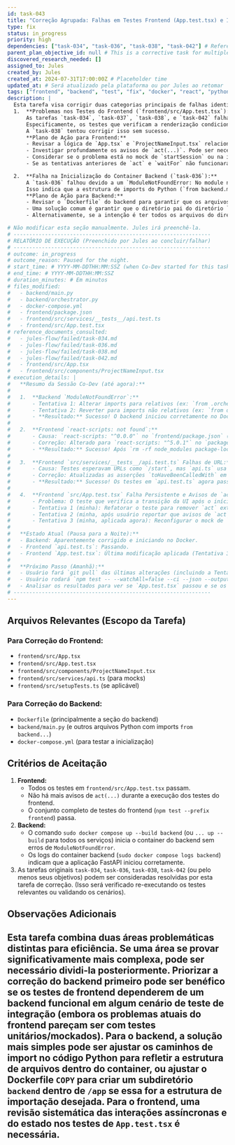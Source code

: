 ```yaml
---
id: task-043
title: "Correção Agrupada: Falhas em Testes Frontend (App.test.tsx) e Inicialização do Backend (Docker)"
type: fix
status: in_progress
priority: high
dependencies: ["task-034", "task-036", "task-038", "task-042"] # Referencing the failed tasks
parent_plan_objective_id: null # This is a corrective task for multiple issues
discovered_research_needed: []
assigned_to: Jules
created_by: Jules
created_at: 2024-07-31T17:00:00Z # Placeholder time
updated_at: # Será atualizado pela plataforma ou por Jules ao retomar
tags: ["frontend", "backend", "test", "fix", "docker", "react", "python"]
description: |
  Esta tarefa visa corrigir duas categorias principais de falhas identificadas:
  1.  **Problemas nos Testes do Frontend (`frontend/src/App.test.tsx`):**
      As tarefas `task-034`, `task-037`, `task-038`, e `task-042` falharam devido a problemas persistentes nos testes de `frontend/src/App.test.tsx`.
      Especificamente, os testes que verificam a renderização condicional após o início da sessão (ocultar `ProjectNameInput`, mostrar `ChatInterfacePlaceholder`) falham, acompanhados por avisos de `act(...)`.
      A `task-038` tentou corrigir isso sem sucesso.
      **Plano de Ação para Frontend:**
      - Revisar a lógica de `App.tsx` e `ProjectNameInput.tsx` relacionada ao estado da sessão e renderização condicional.
      - Investigar profundamente os avisos de `act(...)`. Pode ser necessário refatorar os testes para usar `waitFor` ou outras utilidades do RTL de forma mais eficaz, ou ajustar como o estado é atualizado/mockado.
      - Considerar se o problema está no mock de `startSession` ou na interação entre componentes.
      - Se as tentativas anteriores de `act` e `waitFor` não funcionaram, pode ser necessário simplificar os cenários de teste ou investigar interações mais profundas com o JSDOM/React.

  2.  **Falha na Inicialização do Container Backend (`task-036`):**
      A `task-036` falhou devido a um `ModuleNotFoundError: No module named 'backend'` no container do backend.
      Isso indica que a estrutura de imports do Python (`from backend.module`) não corresponde à forma como os arquivos estão organizados ou como o `PYTHONPATH` está configurado no Dockerfile do backend.
      **Plano de Ação para Backend:**
      - Revisar o `Dockerfile` do backend para garantir que os arquivos sejam copiados de uma maneira que preserve a estrutura de diretório `backend/` no `WORKDIR /app`, ou ajustar o `PYTHONPATH` dentro do container.
      - Uma solução comum é garantir que o diretório pai do diretório `backend` (se o código estiver em `backend/backend/...`) esteja no `PYTHONPATH`, ou que os imports sejam relativos à raiz da aplicação no container (ex: `from .module` se `main.py` estiver em `/app/backend/` e os módulos também, ou ajustar os `COPY` e `WORKDIR` para que `/app` seja o diretório `backend` original).
      - Alternativamente, se a intenção é ter todos os arquivos do diretório `backend` (do repositório) diretamente em `/app` no container, então os imports em `main.py` e outros arquivos Python deveriam ser `from orchestrator import ...` em vez de `from backend.orchestrator import ...`.

# Não modificar esta seção manualmente. Jules irá preenchê-la.
# ---------------------------------------------------------------
# RELATÓRIO DE EXECUÇÃO (Preenchido por Jules ao concluir/falhar)
# ---------------------------------------------------------------
# outcome: in_progress
# outcome_reason: Paused for the night.
# start_time: # YYYY-MM-DDTHH:MM:SSZ (when Co-Dev started for this task)
# end_time: # YYYY-MM-DDTHH:MM:SSZ
# duration_minutes: # Em minutos
# files_modified:
#   - backend/main.py
#   - backend/orchestrator.py
#   - docker-compose.yml
#   - frontend/package.json
#   - frontend/src/services/__tests__/api.test.ts
#   - frontend/src/App.test.tsx
# reference_documents_consulted:
#   - jules-flow/failed/task-034.md
#   - jules-flow/failed/task-036.md
#   - jules-flow/failed/task-038.md
#   - jules-flow/failed/task-042.md
#   - frontend/src/App.tsx
#   - frontend/src/components/ProjectNameInput.tsx
# execution_details: |
#   **Resumo da Sessão Co-Dev (até agora):**
#
#   1.  **Backend `ModuleNotFoundError`:**
#       - Tentativa 1: Alterar imports para relativos (ex: `from .orchestrator`). Falhou com `ImportError: attempted relative import with no known parent package`.
#       - Tentativa 2: Reverter para imports não relativos (ex: `from orchestrator`) E adicionar `PYTHONPATH=/app` ao serviço `backend` no `docker-compose.yml`.
#       - **Resultado:** Sucesso! O backend iniciou corretamente no Docker.
#
#   2.  **Frontend `react-scripts: not found`:**
#       - Causa: `react-scripts: "^0.0.0"` no `frontend/package.json` (provavelmente devido a um `npm audit fix --force` anterior).
#       - Correção: Alterado para `react-scripts: "^5.0.1"` no `package.json`.
#       - **Resultado:** Sucesso! Após `rm -rf node_modules package-lock.json && npm install`, o comando `npm test` passou a encontrar `react-scripts`.
#
#   3.  **Frontend `src/services/__tests__/api.test.ts` Falhas de URL:**
#       - Causa: Testes esperavam URLs como `/start`, mas `api.ts` usa `API_BASE_URL = '/api'`, resultando em chamadas para `/api/start`.
#       - Correção: Atualizadas as asserções `toHaveBeenCalledWith` em `api.test.ts` para incluir o prefixo `/api`.
#       - **Resultado:** Sucesso! Os testes em `api.test.ts` agora passam.
#
#   4.  **Frontend `src/App.test.tsx` Falha Persistente e Avisos de `act(...)`:**
#       - Problema: O teste que verifica a transição da UI após o início da sessão (`ProjectNameInput` -> `ChatInterfacePlaceholder`) continua falhando. O `ProjectNameInput` não desaparece. Avisos de `act(...)` também estavam presentes.
#       - Tentativa 1 (minha): Refatorar o teste para remover `act` externo, confiando em `userEvent` e `findBy*`. Não resolveu a falha principal, mas os avisos de `act` sumiram do *output JSON*.
#       - Tentativa 2 (minha, após usuário reportar que avisos de `act` voltaram no *console output*): Reintroduzir `act` com `await new Promise(setTimeout)` e `waitFor` explícito para desaparecimento. Não resolveu a falha principal (`ProjectNameInput` ainda visível).
#       - Tentativa 3 (minha, aplicada agora): Reconfigurar o mock de `startSession` no início do teste e usar `await mockApi.startSession.mock.results[0].value;` dentro do `act` para garantir que a promise do mock seja totalmente processada.
#
#   **Estado Atual (Pausa para a Noite):**
#   - Backend: Aparentemente corrigido e iniciando no Docker.
#   - Frontend `api.test.ts`: Passando.
#   - Frontend `App.test.tsx`: Última modificação aplicada (Tentativa 3 acima).
#
#   **Próximo Passo (Amanhã):**
#   - Usuário fará `git pull` das últimas alterações (incluindo a Tentativa 3 para `App.test.tsx`).
#   - Usuário rodará `npm test -- --watchAll=false --ci --json --outputFile=test-results.json` (ou `npm test`) no diretório `frontend/`.
#   - Analisar os resultados para ver se `App.test.tsx` passou e se os avisos de `act(...)` foram resolvidos.
# ---------------------------------------------------------------
---
```


## Arquivos Relevantes (Escopo da Tarefa)
### Para Correção do Frontend:
* `frontend/src/App.tsx`
* `frontend/src/App.test.tsx`
* `frontend/src/components/ProjectNameInput.tsx`
* `frontend/src/services/api.ts` (para mocks)
* `frontend/src/setupTests.ts` (se aplicável)

### Para Correção do Backend:
* `Dockerfile` (principalmente a seção do backend)
* `backend/main.py` (e outros arquivos Python com imports `from backend...`)
* `docker-compose.yml` (para testar a inicialização)

## Critérios de Aceitação
1.  **Frontend:**
    *   Todos os testes em `frontend/src/App.test.tsx` passam.
    *   Não há mais avisos de `act(...)` durante a execução dos testes do frontend.
    *   O conjunto completo de testes do frontend (`npm test --prefix frontend`) passa.
2.  **Backend:**
    *   O comando `sudo docker compose up --build backend` (ou `... up --build` para todos os serviços) inicia o container do backend sem erros de `ModuleNotFoundError`.
    *   Os logs do container backend (`sudo docker compose logs backend`) indicam que a aplicação FastAPI iniciou corretamente.
3.  As tarefas originais `task-034`, `task-036`, `task-038`, `task-042` (ou pelo menos seus objetivos) podem ser consideradas resolvidas por esta tarefa de correção. (Isso será verificado re-executando os testes relevantes ou validando os cenários).

## Observações Adicionais
Esta tarefa combina duas áreas problemáticas distintas para eficiência. Se uma área se provar significativamente mais complexa, pode ser necessário dividi-la posteriormente.
Priorizar a correção do backend primeiro pode ser benéfico se os testes de frontend dependerem de um backend funcional em algum cenário de teste de integração (embora os problemas atuais do frontend pareçam ser com testes unitários/mockados).
Para o backend, a solução mais simples pode ser ajustar os caminhos de import no código Python para refletir a estrutura de arquivos dentro do container, ou ajustar o Dockerfile `COPY` para criar um subdiretório `backend` dentro de `/app` se essa for a estrutura de importação desejada.
Para o frontend, uma revisão sistemática das interações assíncronas e do estado nos testes de `App.test.tsx` é necessária.
---
